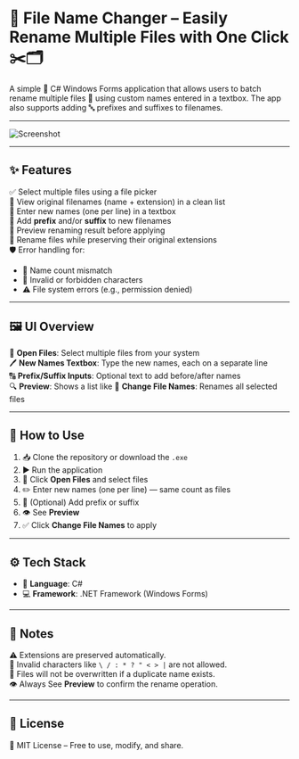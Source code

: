 # 🔄 File Name Changer – Easily Rename Multiple Files with One Click ✂️🗂️

A simple 🎯 C# Windows Forms application that allows users to batch rename multiple files 📁 using custom names entered in a textbox. The app also supports adding 🔤 prefixes and suffixes to filenames.

---

![Screenshot](Media/rec.gif)

---

## ✨ Features

✅ Select multiple files using a file picker  
🧩 View original filenames (name + extension) in a clean list  
📝 Enter new names (one per line) in a textbox  
🧷 Add **prefix** and/or **suffix** to new filenames  
👀 Preview renaming result before applying  
📌 Rename files while preserving their original extensions  
🛡️ Error handling for:
- 🔢 Name count mismatch
- 🚫 Invalid or forbidden characters
- ⚠️ File system errors (e.g., permission denied)

---

## 🖼️ UI Overview

📂 **Open Files**: Select multiple files from your system  
🖊️ **New Names Textbox**: Type the new names, each on a separate line  
🔠 **Prefix/Suffix Inputs**: Optional text to add before/after names  
🔍 **Preview**: Shows a list like
📁 **Change File Names**: Renames all selected files

---

## 🚀 How to Use

1. 📥 Clone the repository or download the `.exe`  
2. ▶️ Run the application  
3. 📑 Click **Open Files** and select files  
4. ✏️ Enter new names (one per line) — same count as files  
5. 🔧 (Optional) Add prefix or suffix  
6. 👁️ See **Preview**  
7. ✅ Click **Change File Names** to apply

---

## ⚙️ Tech Stack

- 🧠 **Language**: C#  
- 💻 **Framework**: .NET Framework (Windows Forms)

---

## 📌 Notes

⚠️ Extensions are preserved automatically.  
🚫 Invalid characters like `\ / : * ? " < > |` are not allowed.  
📛 Files will not be overwritten if a duplicate name exists.  
👁️ Always See **Preview** to confirm the rename operation.

---

## 🪪 License

📄 MIT License – Free to use, modify, and share.
